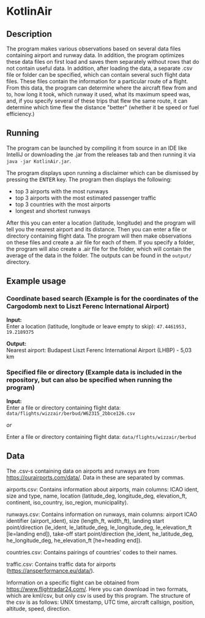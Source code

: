 # KotlinAir
## Description
The program makes various observations based on several data files containing airport and runway data. In addition, the program optimizes these data files on first load and saves them separately without rows that do not contain useful data. In addition, after loading the data, a separate .csv file or folder can be specified, which can contain several such flight data files. These files contain the information for a particular route of a flight. From this data, the program can determine where the aircraft flew from and to, how long it took, which runway it used, what its maximum speed was, and, if you specify several of these trips that flew the same route, it can determine which time flew the distance "better" (whether it be speed or fuel efficiency.)  

## Running
The program can be launched by compiling it from source in an IDE like IntelliJ or downloading the .jar from the releases tab and then running it via `java -jar KotlinAir.jar`.  

The program displays upon running a disclaimer which can be dismissed by pressing the <kbd>ENTER</kbd> key. The program then displays the following:
- top 3 airports with the most runways
- top 3 airports with the most estimated passenger traffic
- top 3 countries with the most airports
- longest and shortest runways  

After this you can enter a location (latitude, longitude) and the program will tell you the nearest airport and its distance. Then you can enter a file or directory containing flight data. The program will then make observations on these files and create a .air file for each of them. If you specify a folder, the program will also create a .air file for the folder, which will contain the average of the data in the folder. The outputs can be found in the `output/` directory.

## Example usage
### Coordinate based search (Example is for the coordinates of the Cargodomb next to Liszt Ferenc International Airport)
**Input:**  
Enter a location (latitude, longitude or leave empty to skip): `47.4461953, 19.2189375`

**Output:**  
Nearest airport: Budapest Liszt Ferenc International Airport (LHBP) - 5,03 km  

### Specified file or directory (Example data is included in the repository, but can also be specified when running the program)

**Input:**  
Enter a file or directory containing flight data: `data/flights/wizzair/berbud/W62315_2bbce126.csv`  

*or*  

Enter a file or directory containing flight data: `data/flights/wizzair/berbud`


## Data
The .csv-s containing data on airports and runways are from https://ourairports.com/data/. Data in these are separated by commas.  

airports.csv: Contains information about airports, main columns: ICAO ident, size and type, name, location (latitude_deg, longitude_deg, elevation_ft, continent, iso_country, iso_region, municipality).

runways.csv: Contains information on runways, main columns: airport ICAO identifier (airport_ident), size (length_ft, width_ft), landing start point/direction (le_ident, le_latitude_deg, le_longitude_deg, le_elevation_ft [le=landing end]), take-off start point/direction (he_ident, he_latitude_deg, he_longitude_deg, he_elevation_ft [he=heading end]).

countries.csv: Contains pairings of countries' codes to their names.

traffic.csv: Contains traffic data for airports (https://ansperformance.eu/data/).

Information on a specific flight can be obtained from https://www.flightradar24.com/. Here you can download in two formats, which are kml/csv, but only csv is used by this program. The structure of the csv is as follows: UNIX timestamp, UTC time, aircraft callsign, position, altitude, speed, direction.